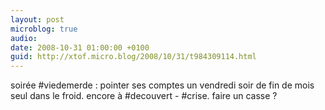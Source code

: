 ```yaml
---
layout: post
microblog: true
audio: 
date: 2008-10-31 01:00:00 +0100
guid: http://xtof.micro.blog/2008/10/31/t984309114.html
---
```

soirée #viedemerde : pointer ses comptes un vendredi soir de fin de mois seul dans le froid. encore à #decouvert - #crise. faire un casse ?
